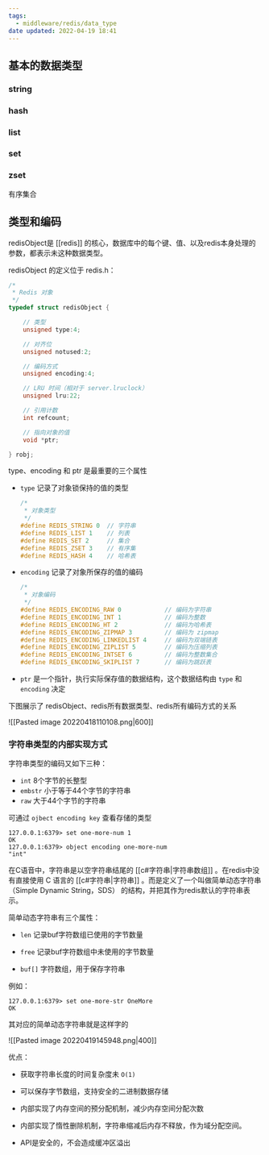 ```yaml
---
tags:
  - middleware/redis/data_type
date updated: 2022-04-19 18:41
---
```


## 基本的数据类型

### string

### hash

### list

### set

### zset
有序集合

## 类型和编码

redisObject是 [[redis]]  的核心，数据库中的每个键、值、以及redis本身处理的参数，都表示未这种数据类型。

redisObject 的定义位于 redis.h：

```c
/*
 * Redis 对象
 */
typedef struct redisObject {

    // 类型
    unsigned type:4;

    // 对齐位
    unsigned notused:2;

    // 编码方式
    unsigned encoding:4;

    // LRU 时间（相对于 server.lruclock）
    unsigned lru:22;

    // 引用计数
    int refcount;

    // 指向对象的值
    void *ptr;

} robj;
```

type、encoding 和 ptr 是最重要的三个属性

- `type` 记录了对象锁保持的值的类型
  ```c
  /*
   * 对象类型
   */
  #define REDIS_STRING 0  // 字符串
  #define REDIS_LIST 1    // 列表
  #define REDIS_SET 2     // 集合
  #define REDIS_ZSET 3    // 有序集
  #define REDIS_HASH 4    // 哈希表
  ```

- `encoding` 记录了对象所保存的值的编码

  ```c
  /*
   * 对象编码
   */
  #define REDIS_ENCODING_RAW 0            // 编码为字符串
  #define REDIS_ENCODING_INT 1            // 编码为整数
  #define REDIS_ENCODING_HT 2             // 编码为哈希表
  #define REDIS_ENCODING_ZIPMAP 3         // 编码为 zipmap
  #define REDIS_ENCODING_LINKEDLIST 4     // 编码为双端链表
  #define REDIS_ENCODING_ZIPLIST 5        // 编码为压缩列表
  #define REDIS_ENCODING_INTSET 6         // 编码为整数集合
  #define REDIS_ENCODING_SKIPLIST 7       // 编码为跳跃表
  ```

- `ptr`  是一个指针，执行实际保存值的数据结构，这个数据结构由 `type` 和 `encoding` 决定

下图展示了 redisObject、redis所有数据类型、redis所有编码方式的关系

![[Pasted image 20220418110108.png|600]]

### 字符串类型的内部实现方式

字符串类型的编码又如下三种：

- `int`  8个字节的长整型
- `embstr` 小于等于44个字节的字符串
- `raw` 大于44个字节的字符串

可通过 `ojbect encoding key` 查看存储的类型

```shell
127.0.0.1:6379> set one-more-num 1
OK
127.0.0.1:6379> object encoding one-more-num
"int"
```

在C语音中，字符串是以空字符串结尾的 [[c#字符串|字符串数组]] 。在redis中没有直接使用 C 语言的  [[c#字符串|字符串]] 。而是定义了一个叫做简单动态字符串（Simple Dynamic String，SDS） 的结构，并把其作为redis默认的字符串表示。

简单动态字符串有三个属性：

- `len` 记录buf字符数组已使用的字节数量

- `free` 记录buf字符数组中未使用的字节数量

- `buf[]` 字符数组，用于保存字符串

例如：

```shell
127.0.0.1:6379> set one-more-str OneMore
OK
```

其对应的简单动态字符串就是这样字的

![[Pasted image 20220419145948.png|400]]

优点：

- 获取字符串长度的时间复杂度未 `O(1)`

- 可以保存字节数组，支持安全的二进制数据存储

- 内部实现了内存空间的预分配机制，减少内存空间分配次数

- 内部实现了惰性删除机制，字符串缩减后内存不释放，作为域分配空间。

- API是安全的，不会造成缓冲区溢出
